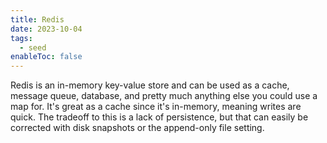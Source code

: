 ```yaml
---
title: Redis
date: 2023-10-04
tags:
  - seed
enableToc: false
---
```

Redis is an in-memory key-value store and can be used as a cache, message queue, database, and pretty much anything else you could use a map for. It's great as a cache since it's in-memory, meaning writes are quick. The tradeoff to this is a lack of persistence, but that can easily be corrected with disk snapshots or the append-only file setting.